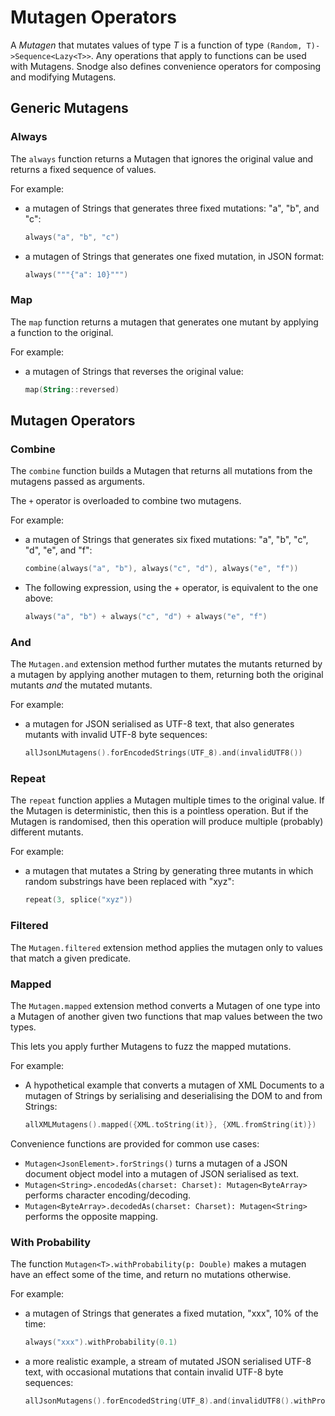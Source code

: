 # Mutagen Operators

A _Mutagen_ that mutates values of type _T_ is a function of type `(Random, T)->Sequence<Lazy<T>>`.  Any operations that apply to functions can be used with Mutagens.  Snodge also defines convenience operators for composing and modifying Mutagens. 

## Generic Mutagens

### Always

The `always` function returns a Mutagen that ignores the original value and returns a fixed sequence of values. 

For example:

* a mutagen of Strings that generates three fixed mutations: "a", "b", and "c":

  ~~~~~~~~kotlin
  always("a", "b", "c") 
  ~~~~~~~~

* a mutagen of Strings that generates one fixed mutation, in JSON format:

  ~~~~~~~~kotlin
  always("""{"a": 10}""")
  ~~~~~~~~

### Map

The `map` function returns a mutagen that generates one mutant by applying a function to the original.

For example:

* a mutagen of Strings that reverses the original value:

  ~~~~~~~~kotlin
  map(String::reversed)
  ~~~~~~~~

## Mutagen Operators


### Combine

The `combine` function builds a Mutagen that returns all mutations from the mutagens passed as arguments.

The `+` operator is overloaded to combine two mutagens.  

For example:

* a mutagen of Strings that generates six fixed mutations: "a", "b", "c", "d", "e", and "f":

  ~~~~~~~~kotlin
  combine(always("a", "b"), always("c", "d"), always("e", "f"))
  ~~~~~~~~

* The following expression, using the + operator, is equivalent to the one above:

  ~~~~~~~~kotlin
  always("a", "b") + always("c", "d") + always("e", "f")
  ~~~~~~~~


### And

The `Mutagen.and` extension method further mutates the mutants returned by a mutagen by applying another mutagen to them, returning both the original mutants _and_ the mutated mutants.   

For example:

* a mutagen for JSON serialised as UTF-8 text, that also generates mutants with invalid UTF-8 byte sequences:

  ~~~~~~~~kotlin
  allJsonLMutagens().forEncodedStrings(UTF_8).and(invalidUTF8())
  ~~~~~~~~  

### Repeat

The `repeat` function applies a Mutagen multiple times to the original value.  If the Mutagen is deterministic, then this is a pointless operation.  But if the Mutagen is randomised, then this operation will produce multiple (probably) different mutants.
    
For example:

* a mutagen that mutates a String by generating three mutants in which random substrings have been replaced with "xyz":

  ~~~~~~~~kotlin
  repeat(3, splice("xyz"))
  ~~~~~~~~

### Filtered

The `Mutagen.filtered` extension method applies the mutagen only to values that match a given predicate.


### Mapped

The `Mutagen.mapped` extension method converts a Mutagen of one type into a Mutagen of another given two functions that map values between the two types.

This lets you apply further Mutagens to fuzz the mapped mutations.

For example:

* A hypothetical example that converts a mutagen of XML Documents to a mutagen of Strings by serialising and deserialising the DOM to and from Strings:
 
  ~~~~~~~~kotlin
  allXMLMutagens().mapped({XML.toString(it)}, {XML.fromString(it)})
  ~~~~~~~~  
  
Convenience functions are provided for common use cases:

* `Mutagen<JsonElement>.forStrings()` turns a mutagen of a JSON document object model into a mutagen of JSON serialised as text.
* `Mutagen<String>.encodedAs(charset: Charset): Mutagen<ByteArray>` performs character encoding/decoding.
* `Mutagen<ByteArray>.decodedAs(charset: Charset): Mutagen<String>` performs the opposite mapping.


### With Probability

The function `Mutagen<T>.withProbability(p: Double)` makes a mutagen have an effect some of the time, and return 
no mutations otherwise.

For example:

* a mutagen of Strings that generates a fixed mutation, "xxx", 10% of the time:

  ~~~~~~~~kotlin
  always("xxx").withProbability(0.1)
  ~~~~~~~~

* a more realistic example, a stream of mutated JSON serialised UTF-8 text, with occasional mutations that contain invalid UTF-8 byte sequences:

  ~~~~~~~~kotlin
  allJsonMutagens().forEncodedString(UTF_8).and(invalidUTF8().withProbability(0.1))
  ~~~~~~~~

